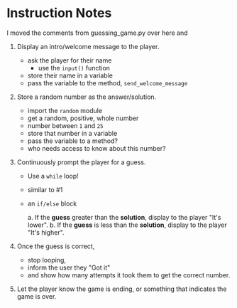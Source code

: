 # Instruction Notes

I moved the comments from guessing_game.py over here and

1. Display an intro/welcome message to the player.
    - ask the player for their name
        - use the `input()` function
    - store their name in a variable
    - pass the variable to the method, `send_welcome_message`
2. Store a random number as the answer/solution.
    - import the `random` module
    - get a random, positive, whole number
    - number between `1` and `25`
    - store that number in a variable
    - pass the variable to a method?
    - who needs access to know about this number?
3. Continuously prompt the player for a guess.
    - Use a `while` loop!
    - similar to #1

    - an `if/else` block

      a. If the **guess** greater than the **solution**, 
        display to the player "It's lower".
      b. If the **guess** is less than the **solution**, 
        display to the player "It's higher".

4. Once the guess is correct, 
    - stop looping, 
    - inform the user they "Got it"
    - and show how many attempts it took them to get the correct number.

5. Let the player know the game is ending, 
   or something that indicates the game is over.